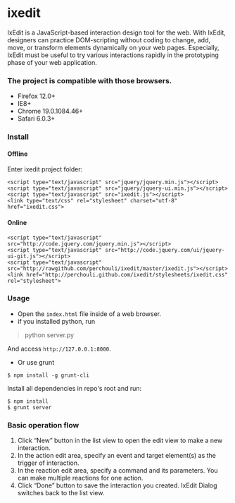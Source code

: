 ixedit
======

IxEdit is a JavaScript-based interaction design tool for the web. With IxEdit, designers can practice DOM-scripting without coding to change, add, move, or transform elements dynamically on your web pages. Especially, IxEdit must be useful to try various interactions rapidly in the prototyping phase of your web application.

### The project is compatible with those browsers.

- Firefox 12.0+
- IE8+
- Chrome 19.0.1084.46+
- Safari 6.0.3+

### Install

#### Offline

Enter ixedit project folder:

    <script type="text/javascript" src="jquery/jquery.min.js"></script>
    <script type="text/javascript" src="jquery/jquery-ui.min.js"></script>
    <script type="text/javascript" src="ixedit.js"></script>
    <link type="text/css" rel="stylesheet" charset="utf-8" href="ixedit.css">
    
#### Online
    <script type="text/javascript" src="http://code.jquery.com/jquery.min.js"></script>
    <script type="text/javascript" src="http://code.jquery.com/ui/jquery-ui-git.js"></script>
    <script type="text/javascript" src="http://rawgithub.com/perchouli/ixedit/master/ixedit.js"></script>
    <link href="http://perchouli.github.com/ixedit/stylesheets/ixedit.css" rel="stylesheet">

### Usage

- Open the `index.html` file inside of a web browser.
- if you installed python, run 

> python server.py

And access `http://127.0.0.1:8000`.

- Or use grunt

```
$ npm install -g grunt-cli
```

Install all dependencies in repo's root and run:

```
$ npm install
$ grunt server
```


### Basic operation flow

1. Click “New” button in the list view to open the edit view to make a new interaction.
2. In the action edit area, specify an event and target element(s) as the trigger of interaction.
3. In the reaction edit area, specify a command and its parameters. You can make multiple reactions for one action.
4. Click “Done” button to save the interaction you created. IxEdit Dialog switches back to the list view.
